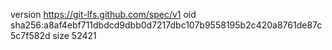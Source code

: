 version https://git-lfs.github.com/spec/v1
oid sha256:a8af4ebf711dbdcd9dbb0d7217dbc107b9558195b2c420a8761de87c5c7f582d
size 52421
